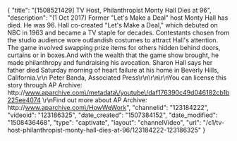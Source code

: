 {
    "title": "[1508521429] TV Host, Philanthropist Monty Hall Dies at 96",
    "description": "(1 Oct 2017) Former \"Let's Make a Deal\" host Monty Hall has died. He was 96. Hall co-created \"Let's Make a Deal,\" which debuted on NBC in 1963 and became a TV staple for decades. Contestants chosen from the studio audience wore outlandish costumes to attract Hall's attention. The game involved swapping prize items for others hidden behind doors, curtains or in boxes.And with the wealth that the game show brought, he made philanthropy and fundraising his avocation. Sharon Hall says her father died Saturday morning of heart failure at his home in Beverly Hills, California.\r\n Peter Banda, Associated Press\r\n\r\n\r\nYou can license this story through AP Archive: http:\/\/www.aparchive.com\/metadata\/youtube\/daf176390c49d046182cb1b225ee4074 \r\nFind out more about AP Archive: http:\/\/www.aparchive.com\/HowWeWork",
    "channelid": "123184222",
    "videoid": "123186325",
    "date_created": "1507384152",
    "date_modified": "1508436468",
    "type": "captivate",
    "layout": "channelVideo",
    "url": "\/c1\/tv-host-philanthropist-monty-hall-dies-at-96\/123184222-123186325"
}
